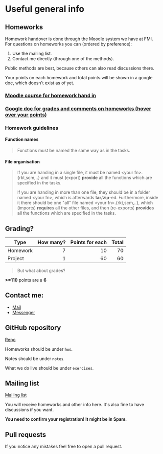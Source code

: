 # Useful general info

## Homeworks

Homework handover is done through the Moodle system we have at FMI.
For questions on homeworks you can (ordered by preference):

1. Use the mailing list.
2. Contact me directly (through one of the methods).

Public methods are best, because others can also read discussions there.

Your points on each homework and total points will be shown in a google doc, which doesn't exist as of yet.


### [Moodle course for homework hand in]

### [Google doc for grades and comments on homeworks (hover over your points)]

### Homework guidelines

#### Function names
>    Functions must be named the same way as in the tasks.

#### File organisation
>    If you are handing in a single file, it must be named \<your fn\>.{rkt,scm,..} and it must (export) **provide** all the functions
>    which are specified in the tasks.
>
>    If you are handing in more than one file, they should be in a folder named \<your fn\>, which is afterwards **tar**/**zip**-ed.
>    Furthermore, inside it there should be one "all" file named \<your fn\>.{rkt,scm,..}, which (imports) **require**s all the other files,
>    and then (re-exports) **provide**s all the functions which are specified in the tasks.

## Grading?

| Type     | How many? | Points for each | Total |
| -------- |----------:| ---------------:|------:|
| Homework | 7         | 10              | 70    |
| Project  | 1         | 60              | 60    |

> But what about grades?

**>=110** points are a **6**

## Contact me:

* [Mail]
* [Messenger]

## GitHub repository

[Repo]

Homeworks should be under `hws`.

Notes should be under `notes`.

What we do live should be under `exercises`.

## Mailing list

[Mailing list]

You will receive homeworks and other info here.
It's also fine to have discussions if you want.

**You need to confirm your registration! It might be in Spam.**

## Pull requests

If you notice any mistakes feel free to open a pull request.


[Mail]: mailto:godzbanebane@gmail.com
[Messenger]: https://www.facebook.com/g.lyubenov78
[Repo]: https://github.com/googleson78/fp-pract1819
[Mailing list]: https://lists.uni-sofia.bg/cgi-bin/mailman/listinfo/fpract
[Moodle course for homework hand in]: https://learn.fmi.uni-sofia.bg/course/view.php?id=4681
[Google doc for grades and comments on homeworks (hover over your points)]: https://docs.google.com/spreadsheets/d/1fkqtbtaaxRHx1f26lZM8XrM8bHdh7MHcZoagP5vSYW8
